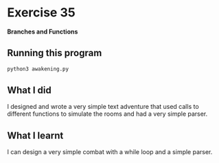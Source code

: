 # Exercise 35

**Branches and Functions**

## Running this program

```sh
python3 awakening.py
```

## What I did

I designed and wrote a very simple text adventure that used calls to different functions to simulate the rooms and had a very simple parser.

## What I learnt

I can design a very simple combat with a while loop and a simple parser.
